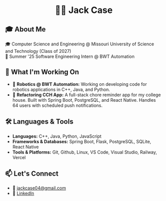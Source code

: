 <h1 align="center">🧑‍💻 Jack Case</h1>

## 🎓 About Me

🎓 Computer Science and Engineering @ Missouri University of Science and Technology (Class of 2027)  
💼 Summer '25 Software Engineering Intern @ BWT Automation  

## 🚀 What I'm Working On

- 🤖 **Robotics @ BWT Automation:** Working on developing code for robotics applications in C++, Java, and Python.
- 📱 **Refactoring CCH App:** A full-stack chore reminder app for my college house. Built with Spring Boot, PostgreSQL, and React Native. Handles 64 users with scheduled push notifications.

## 🛠️ Languages & Tools

- **Languages:** C++, Java, Python, JavaScript
- **Frameworks & Databases:** Spring Boot, Flask, PostgreSQL, SQLite, React Native
- **Tools & Platforms:** Git, Github, Linux, VS Code, Visual Studio, Railway, Vercel

## 📫 Let's Connect

- 📧 jackcase04@gmail.com
- 💼 [LinkedIn](https://www.linkedin.com/in/Jack-Case04/)
